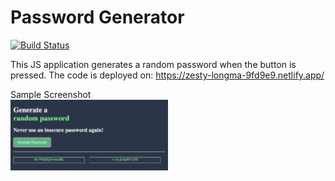 # Password Generator

[![Build Status](https://travis-ci.org/joemccann/dillinger.svg?branch=master)](https://travis-ci.org/joemccann/dillinger)

This JS application generates a random password when the button is pressed. The code is deployed on: https://zesty-longma-9fd9e9.netlify.app/

Sample Screenshot <br>
<img src="https://github.com/kunalpjain/password-generator/blob/main/sample.png" width=50%>
